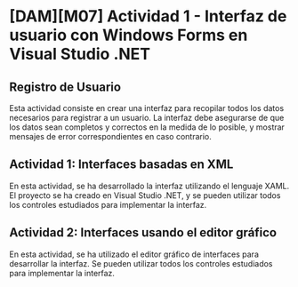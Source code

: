 # [DAM][M07] Actividad 1 - Interfaz de usuario con Windows Forms en Visual Studio .NET
## Registro de Usuario

Esta actividad consiste en crear una interfaz para recopilar todos los datos necesarios para registrar a un usuario. La interfaz debe asegurarse de que los datos sean completos y correctos en la medida de lo posible, y mostrar mensajes de error correspondientes en caso contrario.

## Actividad 1: Interfaces basadas en XML

En esta actividad, se ha desarrollado la interfaz utilizando el lenguaje XAML. El proyecto se ha creado en Visual Studio .NET, y se pueden utilizar todos los controles estudiados para implementar la interfaz.

## Actividad 2: Interfaces usando el editor gráfico

En esta actividad, se ha utilizado el editor gráfico de interfaces para desarrollar la interfaz. Se pueden utilizar todos los controles estudiados para implementar la interfaz.
